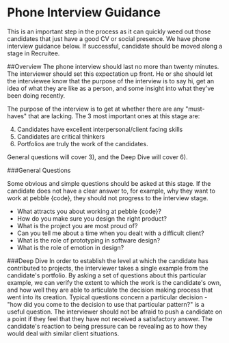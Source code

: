 # Phone Interview Guidance
This is an important step in the process as it can quickly weed out those candidates that just have a good CV or social presence. We have phone interview guidance below. If successful, candidate should be moved along a stage in Recruitee. 

##Overview
The phone interview should last no more than twenty minutes. The interviewer should set this expectation up front. He or she should let the interviewee know that the purpose of the interview is to say hi, get an idea of what they are like as a person, and some insight into what they've been doing recently.

The purpose of the interview is to get at whether there are any "must-haves" that are lacking. The 3 most important ones at this stage are:

4. Candidates have excellent interpersonal/client facing skills
6. Candidates are critical thinkers
7. Portfolios are truly the work of the candidates.

General questions will cover 3), and the Deep Dive will cover 6).

###General Questions

Some obvious and simple questions should be asked at this stage. If the candidate does not have a clear answer to, for example, why they want to work at pebble {code}, they should not progress to the interview stage.

* What attracts you about working at pebble {code}?
* How do you make sure you design the right product?
* What is the project you are most proud of?
* Can you tell me about a time when you dealt with a difficult client?
* What is the role of prototyping in software design?
* What is the role of emotion in design?

###Deep Dive
In order to establish the level at which the candidate has contributed to projects, the interviewer takes a single example from the candidate's portfolio. By asking a set of questions about this particular example, we can verify the extent to which the work is the candidate's own, and how well they are able to articulate the decision making process that went into its creation. Typical questions concern a particular decision - "how did you come to the decision to use that particular pattern?" is a useful question. The interviewer should not be afraid to push a candidate on a point if they feel that they have not received a satisfactory answer. The candidate's reaction to being pressure can be revealing as to how they would deal with similar client situations. 